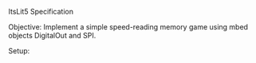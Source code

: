 ItsLit5 Specification

Objective: Implement a simple speed-reading memory game using mbed objects DigitalOut and SPI.




Setup:
